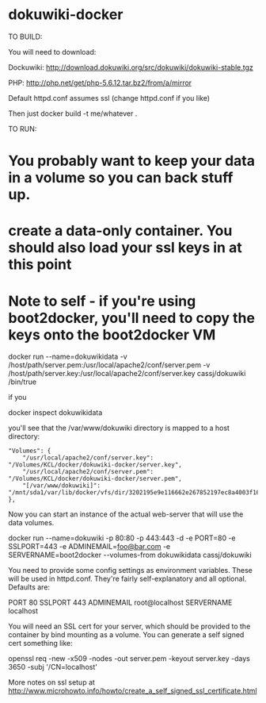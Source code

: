 # dokuwiki-docker

TO BUILD:

You will need to download:

Dockuwiki: 
  http://download.dokuwiki.org/src/dokuwiki/dokuwiki-stable.tgz

PHP:
  http://php.net/get/php-5.6.12.tar.bz2/from/a/mirror
 
Default httpd.conf assumes ssl (change httpd.conf if you like)

Then just docker build -t me/whatever .


TO RUN:

# You probably want to keep your data in a volume so you can back stuff up.
# create a data-only container. You should also load your ssl keys in at this point
# Note to self - if you're using boot2docker, you'll need to copy the keys onto the boot2docker VM

  docker run --name=dokuwikidata -v /host/path/server.pem:/usr/local/apache2/conf/server.pem -v /host/path/server.key:/usr/local/apache2/conf/server.key cassj/dokuwiki /bin/true

if you 

  docker inspect dokuwikidata

you'll see that the /var/www/dokuwiki directory is mapped to a host directory:

    "Volumes": {
        "/usr/local/apache2/conf/server.key": "/Volumes/KCL/docker/dokuwiki-docker/server.key",
        "/usr/local/apache2/conf/server.pem": "/Volumes/KCL/docker/dokuwiki-docker/server.pem",
        "[/var/www/dokuwiki]": "/mnt/sda1/var/lib/docker/vfs/dir/3202195e9e116662e267852197ec8a4003f16990234b314a3845c56f736bfadf"
    },


Now you can start an instance of the actual web-server that will use the data volumes.  

docker run --name=dokuwiki  -p 80:80 -p 443:443 -d -e PORT=80  -e SSLPORT=443 -e ADMINEMAIL=foo@bar.com -e SERVERNAME=boot2docker  --volumes-from dokuwikidata cassj/dokuwiki


You need to provide some config settings as environment variables. These will be used in httpd.conf.
They're fairly self-explanatory and all optional. Defaults are:

PORT 80
SSLPORT 443
ADMINEMAIL root@localhost
SERVERNAME localhost

You will need an SSL cert for your server, which should be provided to the container by bind mounting as a volume.
You can generate a self signed cert something like:

openssl req -new -x509 -nodes -out server.pem -keyout server.key -days 3650 -subj '/CN=localhost'

More notes on ssl setup at http://www.microhowto.info/howto/create_a_self_signed_ssl_certificate.html


 
